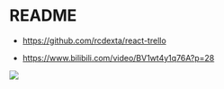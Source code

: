 # README

- https://github.com/rcdexta/react-trello

- https://www.bilibili.com/video/BV1wt4y1q76A?p=28

![](https://luo0412.oss-cn-hangzhou.aliyuncs.com/1654036218724-3wcSe6Najkw7.png)